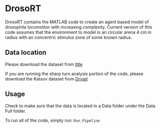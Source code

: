 # DrosoRT

DrosoRT contains the MATLAB code to create an agent based model of drosophila locomotion with increasing complexity. Current version of this code assumes that the environment to model is an circular arena 4 cm in radius with an concentric stimulus zone of some known radius.

## Data location

Please download the dataset from [title](https://www.example.com)

If you are running the sharp turn analysis portion of the code, please download the Katsov dataset from [Dryad](https://datadryad.org/stash/dataset/doi:10.5061/dryad.854j2)

## Usage

Check to make sure that the data is located in a Data folder under the Data Full folder.

To run all of the code, simply run: `Run_Pipeline`


